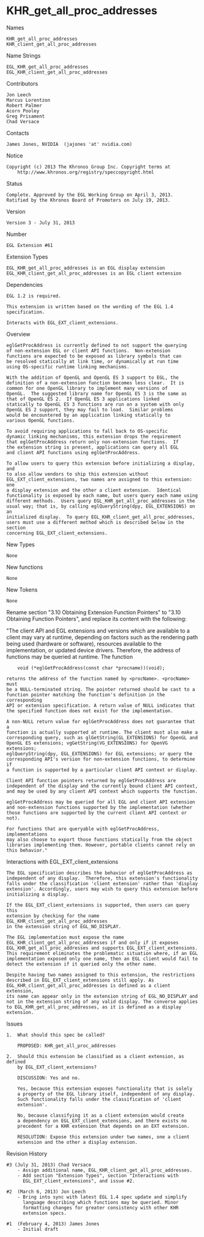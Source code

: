 # KHR_get_all_proc_addresses

Names

    KHR_get_all_proc_addresses
    KHR_client_get_all_proc_addresses

Name Strings

    EGL_KHR_get_all_proc_addresses
    EGL_KHR_client_get_all_proc_addresses

Contributors

    Jon Leech
    Marcus Lorentzon
    Robert Palmer
    Acorn Pooley
    Greg Prisament
    Chad Versace

Contacts

    James Jones, NVIDIA  (jajones 'at' nvidia.com)

Notice

    Copyright (c) 2013 The Khronos Group Inc. Copyright terms at
        http://www.khronos.org/registry/speccopyright.html

Status

    Complete. Approved by the EGL Working Group on April 3, 2013.
    Ratified by the Khronos Board of Promoters on July 19, 2013.

Version

    Version 3 - July 31, 2013

Number

    EGL Extension #61

Extension Types

    EGL_KHR_get_all_proc_addresses is an EGL display extension
    EGL_KHR_client_get_all_proc_addresses is an EGL client extension

Dependencies

    EGL 1.2 is required.

    This extension is written based on the wording of the EGL 1.4
    specification.

    Interacts with EGL_EXT_client_extensions.

Overview

    eglGetProcAddress is currently defined to not support the querying
    of non-extension EGL or client API functions.  Non-extension
    functions are expected to be exposed as library symbols that can
    be resolved statically at link time, or dynamically at run time
    using OS-specific runtime linking mechanisms.

    With the addition of OpenGL and OpenGL ES 3 support to EGL, the
    definition of a non-extension function becomes less clear.  It is
    common for one OpenGL library to implement many versions of
    OpenGL.  The suggested library name for OpenGL ES 3 is the same as
    that of OpenGL ES 2.  If OpenGL ES 3 applications linked
    statically to OpenGL ES 3 functions are run on a system with only
    OpenGL ES 2 support, they may fail to load.  Similar problems
    would be encountered by an application linking statically to
    various OpenGL functions.

    To avoid requiring applications to fall back to OS-specific
    dynamic linking mechanisms, this extension drops the requirement
    that eglGetProcAddress return only non-extension functions.  If
    the extension string is present, applications can query all EGL
    and client API functions using eglGetProcAddress.

    To allow users to query this extension before initializing a display, and
    to also allow vendors to ship this extension without
    EGL_EXT_client_extensions, two names are assigned to this extension: one
    a display extension and the other a client extension.  Identical
    functionality is exposed by each name, but users query each name using
    different methods.  Users query EGL_KHR_get_all_proc_addresses in the
    usual way; that is, by calling eglQueryString(dpy, EGL_EXTENSIONS) on an
    initialized display.  To query EGL_KHR_client_get_all_proc_addresses,
    users must use a different method which is described below in the section
    concerning EGL_EXT_client_extensions.

New Types

    None

New functions

    None

New Tokens

    None

Rename section "3.10 Obtaining Extension Function Pointers" to "3.10
Obtaining Function Pointers", and replace its content with the
following:

   "The client API and EGL extensions and versions which are available to a
    client may vary at runtime, depending on factors such as the rendering
    path being used (hardware or software), resources available to the
    implementation, or updated device drivers. Therefore, the address of
    functions may be queried at runtime. The function

        void (*eglGetProcAddress(const char *procname))(void);

    returns the address of the function named by <procName>. <procName> must
    be a NULL-terminated string. The pointer returned should be cast to a
    function pointer matching the function's definition in the corresponding
    API or extension specification. A return value of NULL indicates that
    the specified function does not exist for the implementation.

    A non-NULL return value for eglGetProcAddress does not guarantee that a
    function is actually supported at runtime. The client must also make a
    corresponding query, such as glGetString(GL_EXTENSIONS) for OpenGL and
    OpenGL ES extensions; vgGetString(VG_EXTENSIONS) for OpenVG extensions;
    eglQueryString(dpy, EGL_EXTENSIONS) for EGL extensions; or query the
    corresponding API's version for non-extension functions, to determine if
    a function is supported by a particular client API context or display.

    Client API function pointers returned by eglGetProcAddress are
    independent of the display and the currently bound client API context,
    and may be used by any client API context which supports the function.

    eglGetProcAddress may be queried for all EGL and client API extension
    and non-extension functions supported by the implementation (whether
    those functions are supported by the current client API context or not).

    For functions that are queryable with eglGetProcAddress, implementations
    may also choose to export those functions statically from the object
    libraries implementing them. However, portable clients cannot rely on
    this behavior."

Interactions with EGL_EXT_client_extensions

    The EGL specification describes the behavior of eglGetProcAddress as
    independent of any display.  Therefore, this extension's functionality
    falls under the classification 'client extension' rather than 'display
    extension'. Accordingly, users may wish to query this extension before
    initializing a display.

    If the EGL_EXT_client_extensions is supported, then users can query this
    extension by checking for the name EGL_KHR_client_get_all_proc_addresses
    in the extension string of EGL_NO_DISPLAY.

    The EGL implementation must expose the name
    EGL_KHR_client_get_all_proc_addresses if and only if it exposes
    EGL_KHR_get_all_proc_addresses and supports EGL_EXT_client_extensions.
    This requirement eliminates the problematic situation where, if an EGL
    implementation exposed only one name, then an EGL client would fail to
    detect the extension if it queried only the other name.

    Despite having two names assigned to this extension, the restrictions
    described in EGL_EXT_client_extensions still apply. As
    EGL_KHR_client_get_all_proc_addresses is defined as a client extension,
    its name can appear only in the extension string of EGL_NO_DISPLAY and
    not in the extension string of any valid display. The converse applies
    to EGL_KHR_get_all_proc_addresses, as it is defined as a display
    extension.

Issues

    1.  What should this spec be called?

        PROPOSED: KHR_get_all_proc_addresses

    2.  Should this extension be classified as a client extension, as defined
        by EGL_EXT_client_extensions?

        DISCUSSION: Yes and no.

        Yes, because this extension exposes functionality that is solely
        a property of the EGL library itself, independent of any display.
        Such functionality falls under the classification of 'client
        extension'.

        No, because classifying it as a client extension would create
        a dependency on EGL_EXT_client_extensions, and there exists no
        precedent for a KHR extension that depends on an EXT extension.

        RESOLUTION: Expose this extension under two names, one a client
        extension and the other a display extension.

Revision History

    #3 (July 31, 2013) Chad Versace
        - Assign additional name, EGL_KHR_client_get_all_proc_addresses.
        - Add section "Extension Types", section "Interactions with
          EGL_EXT_client_extensions", and issue #2.

    #2  (March 6, 2013) Jon Leech
        - Bring into sync with latest EGL 1.4 spec update and simplify
          language describing which functions may be queried. Minor
          formatting changes for greater consistency with other KHR
          extension specs.

    #1  (February 4, 2013) James Jones
        - Initial draft
